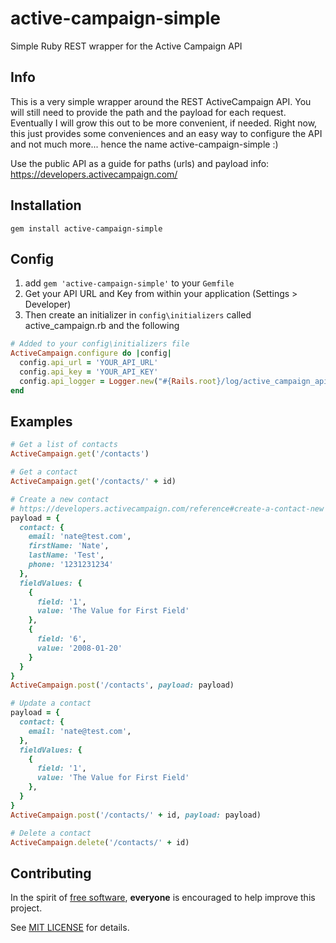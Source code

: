 # active-campaign-simple
Simple Ruby REST wrapper for the Active Campaign API


## <a name="info">Info</a>
This is a very simple wrapper around the REST ActiveCampaign API. You will still need to provide the path and the payload for each request. Eventually I will grow this out to be more convenient, if needed. Right now, this just provides some conveniences and an easy way to configure the API and not much more... hence the name active-campaign-simple :)

Use the public API as a guide for paths (urls) and payload info: https://developers.activecampaign.com/

## <a name="installation">Installation</a>
`gem install active-campaign-simple`

## <a name="setup">Config</a>
1. add `gem 'active-campaign-simple'` to your `Gemfile`
2. Get your API URL and Key from within your application (Settings > Developer)
3. Then create an initializer in `config\initializers` called active_campaign.rb and the following

```ruby
# Added to your config\initializers file
ActiveCampaign.configure do |config|
  config.api_url = 'YOUR_API_URL'
  config.api_key = 'YOUR_API_KEY'
  config.api_logger = Logger.new("#{Rails.root}/log/active_campaign_api.log") # optional logger file
end
```

## <a name="examples">Examples</a>

```ruby
# Get a list of contacts
ActiveCampaign.get('/contacts')

# Get a contact
ActiveCampaign.get('/contacts/' + id)

# Create a new contact
# https://developers.activecampaign.com/reference#create-a-contact-new
payload = {
  contact: {
    email: 'nate@test.com',
    firstName: 'Nate',
    lastName: 'Test',
    phone: '1231231234'
  },
  fieldValues: {
    {
      field: '1',
      value: 'The Value for First Field'
    },
    {
      field: '6',
      value: '2008-01-20'
    }
  }
}
ActiveCampaign.post('/contacts', payload: payload)

# Update a contact
payload = {
  contact: {
    email: 'nate@test.com',
  },
  fieldValues: {
    {
      field: '1',
      value: 'The Value for First Field'
    },
  }
}
ActiveCampaign.post('/contacts/' + id, payload: payload)

# Delete a contact
ActiveCampaign.delete('/contacts/' + id)
```

## <a name="contributing">Contributing</a>
In the spirit of [free software](http://www.fsf.org/licensing/essays/free-sw.html), **everyone** is encouraged to help improve this project.

See [MIT LICENSE](https://github.com/nateleavitt/active-campaign-simple/blob/master/LICENSE.md) for details.